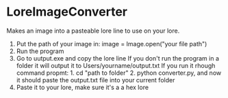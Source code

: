 # LoreImageConverter
Makes an image into a pasteable lore line to use on your lore.

1. Put the path of your image in: image = Image.open("your file path")
2. Run the program
3. Go to uutput.exe and copy the lore line
    If you don't run the program in a folder it will output it to Users/yourname/output.txt
    If you run it rhough command propmt:
        1. cd "path to folder"
        2. python converter.py, and now it should paste the output.txt file into your current folder
4. Paste it to your lore, make sure it's a a hex lore
